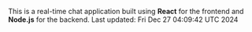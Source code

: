 This is a real-time chat application built using **React** for the frontend and **Node.js** for the backend.
Last updated: Fri Dec 27 04:09:42 UTC 2024
